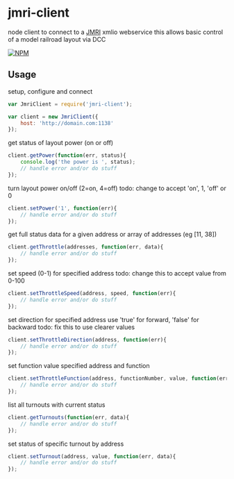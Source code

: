 jmri-client
=========

node client to connect to a [JMRI](http://jmri.sourceforge.net/) xmlio webservice
this allows basic control of a model railroad layout via DCC

[![NPM](https://nodei.co/npm/jmri-client.png)](https://nodei.co/npm/jmri-client/)

## Usage

setup, configure and connect
```javascript
var JmriClient = require('jmri-client');

var client = new JmriClient({
	host: 'http://domain.com:1138'
});
```

get status of layout power (on or off)
```javascript
client.getPower(function(err, status){
	console.log('the power is ', status);
	// handle error and/or do stuff
});
```

turn layout power on/off (2=on, 4=off)
todo: change to accept 'on', 1, 'off' or 0
```javascript
client.setPower('1', function(err){
	// handle error and/or do stuff
});
```

get full status data for a given address or array of addresses (eg [11, 38])
```javascript
client.getThrottle(addresses, function(err, data){
	// handle error and/or do stuff
});
```

set speed (0-1) for specified address
todo: change this to accept value from 0-100
```javascript
client.setThrottleSpeed(address, speed, function(err){
	// handle error and/or do stuff
});
```

set direction for specified address
use 'true' for forward, 'false' for backward
todo: fix this to use clearer values
```javascript
client.setThrottleDirection(address, function(err){
	// handle error and/or do stuff
});
```

set function value specified address and function
```javascript
client.setThrottleFunction(address, functionNumber, value, function(err){
	// handle error and/or do stuff
});
```

list all turnouts with current status
```javascript
client.getTurnouts(function(err, data){
	// handle error and/or do stuff
});
```

set status of specific turnout by address
```javascript
client.setTurnout(address, value, function(err, data){
	// handle error and/or do stuff
});
```
